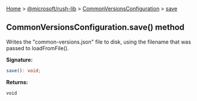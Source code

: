[Home](./index) &gt; [@microsoft/rush-lib](./rush-lib.md) &gt; [CommonVersionsConfiguration](./rush-lib.commonversionsconfiguration.md) &gt; [save](./rush-lib.commonversionsconfiguration.save.md)

## CommonVersionsConfiguration.save() method

Writes the "common-versions.json" file to disk, using the filename that was passed to loadFromFile().

<b>Signature:</b>

```typescript
save(): void;
```
<b>Returns:</b>

`void`

